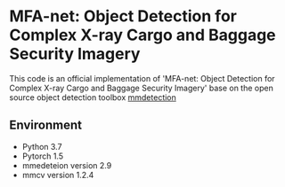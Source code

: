 # MFA-net: Object Detection for Complex X-ray Cargo and Baggage Security Imagery

This code is an official implementation of 'MFA-net: Object Detection for Complex X-ray Cargo and Baggage Security Imagery' base on the open source object detection toolbox [mmdetection](https://github.com/open-mmlab/mmdetection)

## Environment
-  Python 3.7
-  Pytorch 1.5
-  mmedeteion version 2.9
-  mmcv version 1.2.4



